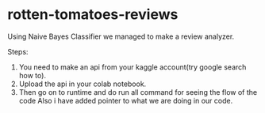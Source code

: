 # rotten-tomatoes-reviews
Using Naive Bayes Classifier we managed to make a review analyzer.

Steps:
1. You need to make an api from your kaggle account(try google search how to).
2. Upload the api in your colab notebook.
3. Then go on to runtime and do run all command for seeing the flow of the code Also i have added pointer to what we are doing in our code.
